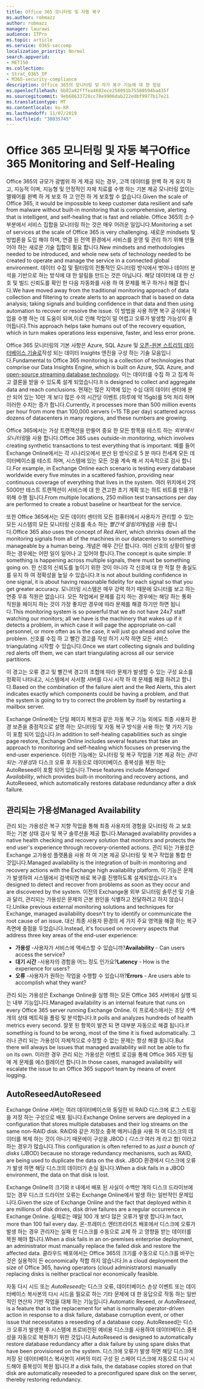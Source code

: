 ```yaml
---
title: Office 365 모니터링 및 자동 복구
ms.author: robmazz
author: robmazz
manager: laurawi
audience: ITPro
ms.topic: article
ms.service: O365-seccomp
localization_priority: Normal
search.appverid:
- MET150
ms.collection:
- Strat_O365_IP
- M365-security-compliance
description: Office 365의 모니터링 및 자가 복구 기능에 대 한 정보
ms.openlocfilehash: bb82a82fffea4602ece258091b75580594ba435f
ms.sourcegitcommit: 9eb68633728cc78e9906dab222edbf9977b17e21
ms.translationtype: MT
ms.contentlocale: ko-KR
ms.lasthandoff: 11/07/2019
ms.locfileid: "38035745"
---
```

# <a name="office-365-monitoring-and-self-healing"></a><span data-ttu-id="c0b65-103">Office 365 모니터링 및 자동 복구</span><span class="sxs-lookup"><span data-stu-id="c0b65-103">Office 365 Monitoring and Self-Healing</span></span>

<span data-ttu-id="c0b65-104">Office 365의 규모가 광범위 하 게 제공 되는 경우, 고객 데이터를 완벽 하 게 유지 하 고, 지능적 이며, 지능형 및 안정적인 자체 치료를 수행 하는 기본 제공 모니터링 없이는 맬웨어를 완벽 하 게 보호 하 고 안전 하 게 보호할 수 없습니다.</span><span class="sxs-lookup"><span data-stu-id="c0b65-104">Given the scale of Office 365, it would be impossible to keep customer data resilient and safe from malware without built-in monitoring that is comprehensive, alerting that is intelligent, and self-healing that is fast and reliable.</span></span> <span data-ttu-id="c0b65-105">Office 365의 소수 부분에서 서비스 집합을 모니터링 하는 것은 매우 어려운 일입니다.</span><span class="sxs-lookup"><span data-stu-id="c0b65-105">Monitoring a set of services at the scale of Office 365 is very challenging.</span></span> <span data-ttu-id="c0b65-106">새로운 mindsets 및 방법론을 도입 해야 하며, 연결 된 전역 환경에서 서비스를 운영 및 관리 하기 위해 만들어야 하는 새로운 기술 집합이 필요 합니다.</span><span class="sxs-lookup"><span data-stu-id="c0b65-106">New mindsets and methodologies needed to be introduced, and whole new sets of technology needed to be created to operate and manage the service in a connected global environment.</span></span> <span data-ttu-id="c0b65-107">데이터 수집 및 필터링의 전통적인 모니터링 방식에서 벗어나 데이터 분석을 기반으로 하는 방식에 대 한 알림을 만드는 것은 아닙니다. 해당 데이터에 대 한 신호 및 빌드 신뢰도를 확인 한 다음 자동화를 사용 하 여 문제를 복구 하거나 해결 합니다.</span><span class="sxs-lookup"><span data-stu-id="c0b65-107">We have moved away from the traditional monitoring approach of data collection and filtering to create alerts to an approach that is based on data analysis; taking signals and building confidence in that data and then using automation to recover or resolve the issue.</span></span> <span data-ttu-id="c0b65-108">이 방법을 사용 하면 복구 공식에서 작업을 수행 하는 데 도움이 되며,이로 인해 작업이 덜 어렵고 오류가 발생할 가능성이 줄어듭니다.</span><span class="sxs-lookup"><span data-stu-id="c0b65-108">This approach helps take humans out of the recovery equation, which in turn makes operations less expensive, faster, and less error prone.</span></span> 

<span data-ttu-id="c0b65-109">Office 365 모니터링의 기본 사항은 Azure, SQL Azure 및 [오픈-원본 스트리밍 데이터베이스 기술로](https://cassandra.apache.org/)작성 되는 데이터 Insights 엔진을 구성 하는 기술 모음입니다.</span><span class="sxs-lookup"><span data-stu-id="c0b65-109">Fundamental to Office 365 monitoring is a collection of technologies that comprise our Data Insights Engine, which is built on Azure, SQL Azure, and [open-source streaming database technology](https://cassandra.apache.org/).</span></span> <span data-ttu-id="c0b65-110">이는 데이터를 수집 하 고 집계 하 고 결론을 받을 수 있도록 설계 되었습니다.</span><span class="sxs-lookup"><span data-stu-id="c0b65-110">It is designed to collect and aggregate data and reach conclusions.</span></span> <span data-ttu-id="c0b65-111">현재는 많은 지역에 있는 수십 대의 데이터 센터에 분산 되어 있는 10만 개 보다 많은 수의 시간당 이벤트 (하루에 약 15gb)를 5억 처리 하며 이러한 수치는 증가 합니다.</span><span class="sxs-lookup"><span data-stu-id="c0b65-111">Currently, it processes more than 500 million events per hour from more than 100,000 servers (~15 TB per day) scattered across dozens of datacenters in many regions, and these numbers are growing.</span></span> 

<span data-ttu-id="c0b65-112">Office 365에서는 가상 트랜잭션을 만들어 중요 한 모든 항목을 테스트 하는 *외부에서 모니터링*을 사용 합니다.</span><span class="sxs-lookup"><span data-stu-id="c0b65-112">Office 365 uses *outside-in monitoring*, which involves creating synthetic transactions to test everything that is important.</span></span> <span data-ttu-id="c0b65-113">예를 들어 Exchange Online에서는 각 시나리오에서 분산 된 방식으로 5 분 마다 전세계 모든 데이터베이스를 테스트 하며, 시스템에 있는 모든 것을 계속 해 서 지속적으로 검사 합니다.</span><span class="sxs-lookup"><span data-stu-id="c0b65-113">For example, in Exchange Online each scenario is testing every database worldwide every five minutes in a scattered fashion, providing near continuous coverage of everything that lives in the system.</span></span> <span data-ttu-id="c0b65-114">여러 위치에서 2억5000만 테스트 트랜잭션이 서비스에 대 한 견고한 초기 계획 또는 하트 비트를 만들기 위해 수행 됩니다.</span><span class="sxs-lookup"><span data-stu-id="c0b65-114">From multiple locations, 250 million test transactions per day are performed to create a robust baseline or heartbeat for the service.</span></span> 

<span data-ttu-id="c0b65-115">또한 Office 365에서는 모든 데이터 센터의 모든 컴퓨터에서 사용자가 관리할 수 있는 모든 시스템의 모든 모니터링 신호를 축소 하는 *빨간색 알림의*개념을 사용 합니다.</span><span class="sxs-lookup"><span data-stu-id="c0b65-115">Office 365 also uses the concept of *Red Alert*, which shrinks down all the monitoring signals from all of the machines in our datacenters to something manageable by a human being.</span></span> <span data-ttu-id="c0b65-116">개념은 매우 간단 합니다. 여러 신호의 상황이 발생 하는 경우에는 어떤 일이 일어나 고 있어야 합니다.</span><span class="sxs-lookup"><span data-stu-id="c0b65-116">The concept is quite simple: If something is happening across multiple signals, there must be something going on.</span></span> <span data-ttu-id="c0b65-117">한 신호의 신뢰도를 높이기 위한 것이 아니라 각 신호에 대 한 적절 한 충실도를 유지 하 여 정확성을 높일 수 있습니다.</span><span class="sxs-lookup"><span data-stu-id="c0b65-117">It is not about building confidence in one signal, it is about having reasonable fidelity for each signal so that you get greater accuracy.</span></span> <span data-ttu-id="c0b65-118">모니터링 시스템은 매우 강력 하기 때문에 모니터를 보고 하는 연중 무휴 직원은 없습니다. 모든 작업에서 문제를 감지 하는 경우에는 해당 하는 통화 직원을 페이지 하는 것이 가장 좋지만 경우에 따라 문제를 해결 하기만 하면 됩니다.</span><span class="sxs-lookup"><span data-stu-id="c0b65-118">This monitoring system is so powerful that we do not have 24x7 staff watching our monitors; all we have is the machinery that wakes up if it detects a problem, in which case it will page the appropriate on-call personnel, or more often as is the case, it will just go ahead and solve the problem.</span></span> <span data-ttu-id="c0b65-119">신호를 수집 하 고 빨간 경고를 작성 하기 시작 하면 모든 서비스 triangulating 시작할 수 있습니다.</span><span class="sxs-lookup"><span data-stu-id="c0b65-119">Once we start collecting signals and building red alerts off them, we can start triangulating across all our service partitions.</span></span> 

<span data-ttu-id="c0b65-120">이 경고는 오류 경고 및 빨간색 경고의 조합에 따라 문제가 발생할 수 있는 구성 요소를 정확히 나타내고, 시스템에서 사서함 서버를 다시 시작 하 여 문제를 해결 하려고 합니다.</span><span class="sxs-lookup"><span data-stu-id="c0b65-120">Based on the combination of the failure alert and the Red Alerts, this alert indicates exactly which components could be having a problem, and that the system is going to try to correct the problem by itself by restarting a mailbox server.</span></span> 

<span data-ttu-id="c0b65-121">Exchange Online에는 단일 페이지 복원과 같은 자동 복구 기능 외에도 최종 사용자 환경 보존을 중점적으로 설명 하는 모니터링 및 자동 복구 방식을 사용 하는 몇 가지 기능이 포함 되어 있습니다.</span><span class="sxs-lookup"><span data-stu-id="c0b65-121">In addition to self-healing capabilities such as single page restore, Exchange Online includes several features that take an approach to monitoring and self-healing which focuses on preserving the end-user experience.</span></span> <span data-ttu-id="c0b65-122">이러한 기능에는 모니터링 및 복구 작업을 기본 제공 하는 *관리 되는 가용성*과 디스크 오류 후 자동으로 데이터베이스 중복성을 복원 하는 AutoReseed이 포함 되어 있습니다.</span><span class="sxs-lookup"><span data-stu-id="c0b65-122">These features include *Managed Availability*, which provides built-in monitoring and recovery actions, and AutoReseed, which automatically restores database redundancy after a disk failure.</span></span> 

## <a name="managed-availability"></a><span data-ttu-id="c0b65-123">관리되는 가용성</span><span class="sxs-lookup"><span data-stu-id="c0b65-123">Managed Availability</span></span> 

<span data-ttu-id="c0b65-124">관리 되는 가용성은 복구 지향 작업을 통해 최종 사용자의 경험을 모니터링 하 고 보호 하는 기본 상태 검사 및 복구 솔루션을 제공 합니다.</span><span class="sxs-lookup"><span data-stu-id="c0b65-124">Managed availability provides a native health checking and recovery solution that monitors and protects the end user's experience through recovery-oriented actions.</span></span> <span data-ttu-id="c0b65-125">관리 되는 가용성은 Exchange 고가용성 플랫폼을 사용 하 여 기본 제공 모니터링 및 복구 작업을 통합 한 것입니다.</span><span class="sxs-lookup"><span data-stu-id="c0b65-125">Managed availability is the integration of built-in monitoring and recovery actions with the Exchange high availability platform.</span></span> <span data-ttu-id="c0b65-126">이 기능은 문제가 발생하여 시스템에서 검색되면 바로 복구를 진행하도록 설계되었습니다.</span><span class="sxs-lookup"><span data-stu-id="c0b65-126">It's designed to detect and recover from problems as soon as they occur and are discovered by the system.</span></span> <span data-ttu-id="c0b65-127">이전의 Exchange용 외부 모니터링 솔루션 및 기술과 달리, 관리되는 가용성은 문제의 근본 원인을 식별하고 전달하려고 하지 않습니다.</span><span class="sxs-lookup"><span data-stu-id="c0b65-127">Unlike previous external monitoring solutions and techniques for Exchange, managed availability doesn't try to identify or communicate the root cause of an issue.</span></span> <span data-ttu-id="c0b65-128">대신 최종 사용자 환경의 세 가지 주요 영역을 해결 하는 복구 측면에 중점을 두었습니다.</span><span class="sxs-lookup"><span data-stu-id="c0b65-128">Instead, it's focused on recovery aspects that address three key areas of the end-user experience:</span></span>

- <span data-ttu-id="c0b65-129">**가용성** -사용자가 서비스에 액세스할 수 있습니까?</span><span class="sxs-lookup"><span data-stu-id="c0b65-129">**Availability** - Can users access the service?</span></span> 
- <span data-ttu-id="c0b65-130">**대기 시간** -사용자의 경험을 어느 정도 인가요?</span><span class="sxs-lookup"><span data-stu-id="c0b65-130">**Latency** - How is the experience for users?</span></span> 
- <span data-ttu-id="c0b65-131">**오류** -사용자가 원하는 작업을 수행할 수 있습니까?</span><span class="sxs-lookup"><span data-stu-id="c0b65-131">**Errors** - Are users able to accomplish what they want?</span></span> 

<span data-ttu-id="c0b65-132">관리 되는 가용성은 Exchange Online을 실행 하는 모든 Office 365 서버에서 실행 되는 내부 기능입니다.</span><span class="sxs-lookup"><span data-stu-id="c0b65-132">Managed availability is an internal feature that runs on every Office 365 server running Exchange Online.</span></span> <span data-ttu-id="c0b65-133">이 프로세스에서는 초당 수백 개의 상태 메트릭을 폴링 및 분석합니다.</span><span class="sxs-lookup"><span data-stu-id="c0b65-133">It polls and analyzes hundreds of health metrics every second.</span></span> <span data-ttu-id="c0b65-134">잘못 된 항목이 발견 되 면 대부분 자동으로 해결 됩니다.</span><span class="sxs-lookup"><span data-stu-id="c0b65-134">If something is found to be wrong, most of the time it is fixed automatically.</span></span> <span data-ttu-id="c0b65-135">그러나 관리 되는 가용성이 자체적으로 수정할 수 없는 문제는 항상 해결 됩니다.</span><span class="sxs-lookup"><span data-stu-id="c0b65-135">But there will always be issues that managed availability will not be able to fix on its own.</span></span> <span data-ttu-id="c0b65-136">이러한 경우 관리 되는 가용성은 이벤트 로깅을 통해 Office 365 지원 팀에 게 문제를 에스컬레이션 합니다.</span><span class="sxs-lookup"><span data-stu-id="c0b65-136">In those cases, managed availability will escalate the issue to an Office 365 support team by means of event logging.</span></span>

## <a name="autoreseed"></a><span data-ttu-id="c0b65-137">AutoReseed</span><span class="sxs-lookup"><span data-stu-id="c0b65-137">AutoReseed</span></span>

<span data-ttu-id="c0b65-138">Exchange Online 서버는 여러 데이터베이스와 동일한 비 RAID 디스크에 로그 스트림을 저장 하는 구성으로 배포 됩니다.</span><span class="sxs-lookup"><span data-stu-id="c0b65-138">Exchange Online servers are deployed in a configuration that stores multiple databases and their log streams on the same non-RAID disk.</span></span> <span data-ttu-id="c0b65-139">RAID와 같은 저장소 중복 메커니즘을 사용 하 여 디스크의 데이터를 복제 하는 것이 아니기 때문에이 구성을 JBOD ( *디스크* 여러 개 라고 함) 이라고 하는 경우가 많습니다.</span><span class="sxs-lookup"><span data-stu-id="c0b65-139">This configuration is often referred to as *just a bunch of disks* (JBOD) because no storage redundancy mechanisms, such as RAID, are being used to duplicate the data on the disk.</span></span> <span data-ttu-id="c0b65-140">JBOD 환경에서 디스크에 오류가 발생 하면 해당 디스크의 데이터가 손실 됩니다.</span><span class="sxs-lookup"><span data-stu-id="c0b65-140">When a disk fails in a JBOD environment, the data on that disk is lost.</span></span> 

<span data-ttu-id="c0b65-141">Exchange Online의 크기와 it 내에서 배포 된 사실이 수백만 개의 디스크 드라이브에 있는 경우 디스크 드라이브 오류는 Exchange Online에서 발생 하는 일반적인 문제입니다.</span><span class="sxs-lookup"><span data-stu-id="c0b65-141">Given the size of Exchange Online and the fact that deployed within it are millions of disk drives, disk drive failures are a regular occurrence in Exchange Online.</span></span> <span data-ttu-id="c0b65-142">실제로는 매일 100 개 보다 많은 오류가 발생 합니다.</span><span class="sxs-lookup"><span data-stu-id="c0b65-142">In fact, more than 100 fail every day.</span></span> <span data-ttu-id="c0b65-143">온-프레미스 엔터프라이즈 배포에서 디스크에 오류가 발생 하는 경우 관리자는 실패 한 디스크를 수동으로 교체 하 고 영향을 받는 데이터를 복원 해야 합니다.</span><span class="sxs-lookup"><span data-stu-id="c0b65-143">When a disk fails in an on-premises enterprise deployment, an administrator must manually replace the failed disk and restore the affected data.</span></span> <span data-ttu-id="c0b65-144">클라우드 배포에서는 Office 365의 크기를 수동으로 디스크를 바꾸는 것은 실용적이 든 economically 적합 하지 않습니다.</span><span class="sxs-lookup"><span data-stu-id="c0b65-144">In a cloud deployment the size of Office 365, having operators (cloud administrators) manually replacing disks is neither practical nor economically feasible.</span></span> 

<span data-ttu-id="c0b65-145">자동 다시 시드 또는 *AutoReseed*는 디스크 오류, 데이터베이스 손상 이벤트 또는 데이터베이스 복사본의 다시 시드을 필요로 하는 기타 문제에 대 한 응답으로 작동 하는 일반적인 연산자 기반 작업을 대체 하는 기능입니다.</span><span class="sxs-lookup"><span data-stu-id="c0b65-145">Automatic Reseed, or *AutoReseed*, is a feature that is the replacement for what is normally operator-driven action in response to a disk failure, database corruption event, or other issue that necessitates a reseeding of a database copy.</span></span> <span data-ttu-id="c0b65-146">AutoReseed는 디스크 오류가 발생한 후 시스템에 프로비전된 예비용 디스크를 사용하여 데이터베이스 중복성을 자동으로 복원하기 위한 것입니다.</span><span class="sxs-lookup"><span data-stu-id="c0b65-146">AutoReseed is designed to automatically restore database redundancy after a disk failure by using spare disks that have been provisioned on the system.</span></span> <span data-ttu-id="c0b65-147">디스크에 오류가 발생 하면 해당 디스크에 저장 된 데이터베이스 복사본이 서버의 미리 구성 된 스페어 디스크에 자동으로 다시 시드해야 중복성이 복원 됩니다.</span><span class="sxs-lookup"><span data-stu-id="c0b65-147">If a disk fails, the database copies stored on that disk are automatically reseeded to a preconfigured spare disk on the server, thereby restoring redundancy.</span></span> 